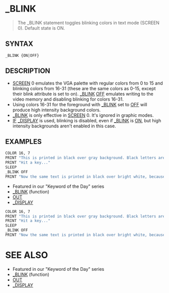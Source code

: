 # _BLINK
> The _BLINK statement toggles blinking colors in text mode (SCREEN 0). Default state is ON.

## SYNTAX
`_BLINK {ON|OFF}`

## DESCRIPTION
* [SCREEN](SCREEN.md) 0 emulates the VGA palette with regular colors from 0 to 15 and blinking colors from 16-31 (these are the same colors as 0-15, except their blink attribute is set to on). [_BLINK](_BLINK.md) [OFF](OFF.md) emulates writing to the video memory and disabling blinking for colors 16-31.
* Using colors 16-31 for the foreground with [_BLINK](_BLINK.md) set to [OFF](OFF.md) will produce high intensity background colors.
* [_BLINK](_BLINK.md) is only effective in [SCREEN](SCREEN.md) 0. It's ignored in graphic modes.
* [IF](IF.md) [_DISPLAY](_DISPLAY.md) is used, blinking is disabled, even if [_BLINK](_BLINK.md) is [ON](ON.md), but high intensity backgrounds aren't enabled in this case.


## EXAMPLES

```vb
COLOR 16, 7
PRINT "This is printed in black over gray background. Black letters are blinking."
PRINT "Hit a key..."
SLEEP
_BLINK OFF
PRINT "Now the same text is printed in black over bright white, because blinking was disabled."
```

* Featured in our "Keyword of the Day" series
* [_BLINK](_BLINK.md) (function)
* [OUT](OUT.md)
* [_DISPLAY](_DISPLAY.md)

```vb
COLOR 16, 7
PRINT "This is printed in black over gray background. Black letters are blinking."
PRINT "Hit a key..."
SLEEP
_BLINK OFF
PRINT "Now the same text is printed in black over bright white, because blinking was disabled."
```



# SEE ALSO
* Featured in our "Keyword of the Day" series
* [_BLINK](_BLINK.md) (function)
* [OUT](OUT.md)
* [_DISPLAY](_DISPLAY.md)

